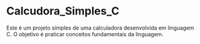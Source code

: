 # Calcudora_Simples_C
Este é um projeto simples de uma calculadora desenvolvida em linguagem C. O objetivo é praticar conceitos fundamentais da linguagem.
